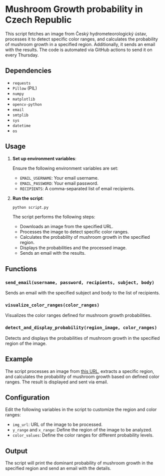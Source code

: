 # Mushroom Growth probability in Czech Republic

This script fetches an image from Český hydrometeorologický ústav, processes it to detect specific color ranges, and calculates the probability of mushroom growth in a specified region. Additionally, it sends an email with the results. The code is automated via GitHub actions to send it on every Thursday.

## Dependencies

- `requests`
- `Pillow` (PIL)
- `numpy`
- `matplotlib`
- `opencv-python`
- `email`
- `smtplib`
- `sys`
- `datetime`
- `os`


## Usage

1. **Set up environment variables**:

    Ensure the following environment variables are set:

    - `EMAIL_USERNAME`: Your email username.
    - `EMAIL_PASSWORD`: Your email password.
    - `RECIPIENTS`: A comma-separated list of email recipients.

2. **Run the script**:

    ```bash
    python script.py
    ```

    The script performs the following steps:

    - Downloads an image from the specified URL.
    - Processes the image to detect specific color ranges.
    - Calculates the probability of mushroom growth in the specified region.
    - Displays the probabilities and the processed image.
    - Sends an email with the results.

## Functions

### `send_email(username, password, recipients, subject, body)`

Sends an email with the specified subject and body to the list of recipients.

### `visualize_color_ranges(color_ranges)`

Visualizes the color ranges defined for mushroom growth probabilities.

### `detect_and_display_probability(region_image, color_ranges)`

Detects and displays the probabilities of mushroom growth in the specified region of the image.

## Example

The script processes an image from [this URL](https://info.chmi.cz/bio/maps/houby_1.png), extracts a specific region, and calculates the probability of mushroom growth based on defined color ranges. The result is displayed and sent via email.

## Configuration

Edit the following variables in the script to customize the region and color ranges:

- `img_url`: URL of the image to be processed.
- `y_range` and `x_range`: Define the region of the image to be analyzed.
- `color_values`: Define the color ranges for different probability levels.

## Output

The script will print the dominant probability of mushroom growth in the specified region and send an email with the details.
